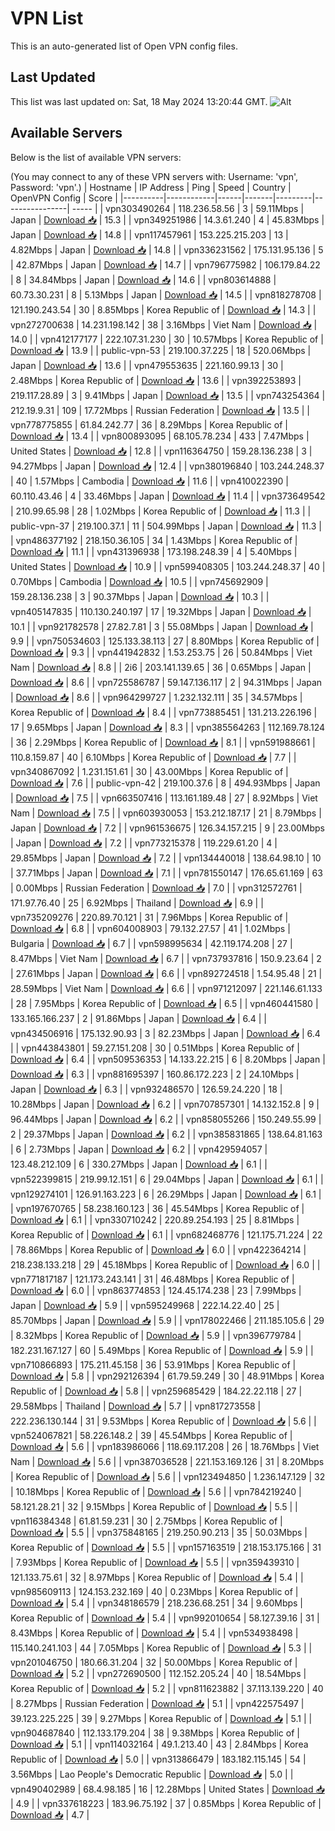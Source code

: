# VPN List

This is an auto-generated list of Open VPN config files.

## Last Updated

This list was last updated on: Sat, 18 May 2024 13:20:44 GMT.
![Alt](https://repobeats.axiom.co/api/embed/186b98318ef1479477931607c1ad7d823f12451f.svg "Repobeats analytics image")

## Available Servers

Below is the list of available VPN servers:

(You may connect to any of these VPN servers with: Username: 'vpn', Password: 'vpn'.)
| Hostname | IP Address | Ping | Speed | Country | OpenVPN Config | Score |
|----------|------------|------|-------|---------|----------------| ----- |
| vpn303490264 | 118.236.58.56 | 3 | 59.11Mbps | Japan | [Download 📥](./configs/server_0_JP.ovpn) | 15.3 |
| vpn349251986 | 14.3.61.240 | 4 | 45.83Mbps | Japan | [Download 📥](./configs/server_1_JP.ovpn) | 14.8 |
| vpn117457961 | 153.225.215.203 | 13 | 4.82Mbps | Japan | [Download 📥](./configs/server_2_JP.ovpn) | 14.8 |
| vpn336231562 | 175.131.95.136 | 5 | 42.87Mbps | Japan | [Download 📥](./configs/server_3_JP.ovpn) | 14.7 |
| vpn796775982 | 106.179.84.22 | 8 | 34.84Mbps | Japan | [Download 📥](./configs/server_4_JP.ovpn) | 14.6 |
| vpn803614888 | 60.73.30.231 | 8 | 5.13Mbps | Japan | [Download 📥](./configs/server_5_JP.ovpn) | 14.5 |
| vpn818278708 | 121.190.243.54 | 30 | 8.85Mbps | Korea Republic of | [Download 📥](./configs/server_6_KR.ovpn) | 14.3 |
| vpn272700638 | 14.231.198.142 | 38 | 3.16Mbps | Viet Nam | [Download 📥](./configs/server_7_VN.ovpn) | 14.0 |
| vpn412177177 | 222.107.31.230 | 30 | 10.57Mbps | Korea Republic of | [Download 📥](./configs/server_8_KR.ovpn) | 13.9 |
| public-vpn-53 | 219.100.37.225 | 18 | 520.06Mbps | Japan | [Download 📥](./configs/server_9_JP.ovpn) | 13.6 |
| vpn479553635 | 221.160.99.13 | 30 | 2.48Mbps | Korea Republic of | [Download 📥](./configs/server_10_KR.ovpn) | 13.6 |
| vpn392253893 | 219.117.28.89 | 3 | 9.41Mbps | Japan | [Download 📥](./configs/server_11_JP.ovpn) | 13.5 |
| vpn743254364 | 212.19.9.31 | 109 | 17.72Mbps | Russian Federation | [Download 📥](./configs/server_12_RU.ovpn) | 13.5 |
| vpn778775855 | 61.84.242.77 | 36 | 8.29Mbps | Korea Republic of | [Download 📥](./configs/server_13_KR.ovpn) | 13.4 |
| vpn800893095 | 68.105.78.234 | 433 | 7.47Mbps | United States | [Download 📥](./configs/server_14_US.ovpn) | 12.8 |
| vpn116364750 | 159.28.136.238 | 3 | 94.27Mbps | Japan | [Download 📥](./configs/server_15_JP.ovpn) | 12.4 |
| vpn380196840 | 103.244.248.37 | 40 | 1.57Mbps | Cambodia | [Download 📥](./configs/server_16_KH.ovpn) | 11.6 |
| vpn410022390 | 60.110.43.46 | 4 | 33.46Mbps | Japan | [Download 📥](./configs/server_17_JP.ovpn) | 11.4 |
| vpn373649542 | 210.99.65.98 | 28 | 1.02Mbps | Korea Republic of | [Download 📥](./configs/server_18_KR.ovpn) | 11.3 |
| public-vpn-37 | 219.100.37.1 | 11 | 504.99Mbps | Japan | [Download 📥](./configs/server_19_JP.ovpn) | 11.3 |
| vpn486377192 | 218.150.36.105 | 34 | 1.43Mbps | Korea Republic of | [Download 📥](./configs/server_20_KR.ovpn) | 11.1 |
| vpn431396938 | 173.198.248.39 | 4 | 5.40Mbps | United States | [Download 📥](./configs/server_21_US.ovpn) | 10.9 |
| vpn599408305 | 103.244.248.37 | 40 | 0.70Mbps | Cambodia | [Download 📥](./configs/server_22_KH.ovpn) | 10.5 |
| vpn745692909 | 159.28.136.238 | 3 | 90.37Mbps | Japan | [Download 📥](./configs/server_23_JP.ovpn) | 10.3 |
| vpn405147835 | 110.130.240.197 | 17 | 19.32Mbps | Japan | [Download 📥](./configs/server_24_JP.ovpn) | 10.1 |
| vpn921782578 | 27.82.7.81 | 3 | 55.08Mbps | Japan | [Download 📥](./configs/server_25_JP.ovpn) | 9.9 |
| vpn750534603 | 125.133.38.113 | 27 | 8.80Mbps | Korea Republic of | [Download 📥](./configs/server_26_KR.ovpn) | 9.3 |
| vpn441942832 | 1.53.253.75 | 26 | 50.84Mbps | Viet Nam | [Download 📥](./configs/server_27_VN.ovpn) | 8.8 |
| 2i6 | 203.141.139.65 | 36 | 0.65Mbps | Japan | [Download 📥](./configs/server_28_JP.ovpn) | 8.6 |
| vpn725586787 | 59.147.136.117 | 2 | 94.31Mbps | Japan | [Download 📥](./configs/server_29_JP.ovpn) | 8.6 |
| vpn964299727 | 1.232.132.111 | 35 | 34.57Mbps | Korea Republic of | [Download 📥](./configs/server_30_KR.ovpn) | 8.4 |
| vpn773885451 | 131.213.226.196 | 17 | 9.65Mbps | Japan | [Download 📥](./configs/server_31_JP.ovpn) | 8.3 |
| vpn385564263 | 112.169.78.124 | 36 | 2.29Mbps | Korea Republic of | [Download 📥](./configs/server_32_KR.ovpn) | 8.1 |
| vpn591988661 | 110.8.159.87 | 40 | 6.10Mbps | Korea Republic of | [Download 📥](./configs/server_33_KR.ovpn) | 7.7 |
| vpn340867092 | 1.231.151.61 | 30 | 43.00Mbps | Korea Republic of | [Download 📥](./configs/server_34_KR.ovpn) | 7.6 |
| public-vpn-42 | 219.100.37.6 | 8 | 494.93Mbps | Japan | [Download 📥](./configs/server_35_JP.ovpn) | 7.5 |
| vpn663507416 | 113.161.189.48 | 27 | 8.92Mbps | Viet Nam | [Download 📥](./configs/server_36_VN.ovpn) | 7.5 |
| vpn603930053 | 153.212.187.17 | 21 | 8.79Mbps | Japan | [Download 📥](./configs/server_37_JP.ovpn) | 7.2 |
| vpn961536675 | 126.34.157.215 | 9 | 23.00Mbps | Japan | [Download 📥](./configs/server_38_JP.ovpn) | 7.2 |
| vpn773215378 | 119.229.61.20 | 4 | 29.85Mbps | Japan | [Download 📥](./configs/server_39_JP.ovpn) | 7.2 |
| vpn134440018 | 138.64.98.10 | 10 | 37.71Mbps | Japan | [Download 📥](./configs/server_40_JP.ovpn) | 7.1 |
| vpn781550147 | 176.65.61.169 | 63 | 0.00Mbps | Russian Federation | [Download 📥](./configs/server_41_RU.ovpn) | 7.0 |
| vpn312572761 | 171.97.76.40 | 25 | 6.92Mbps | Thailand | [Download 📥](./configs/server_42_TH.ovpn) | 6.9 |
| vpn735209276 | 220.89.70.121 | 31 | 7.96Mbps | Korea Republic of | [Download 📥](./configs/server_43_KR.ovpn) | 6.8 |
| vpn604008903 | 79.132.27.57 | 41 | 1.02Mbps | Bulgaria | [Download 📥](./configs/server_44_BG.ovpn) | 6.7 |
| vpn598995634 | 42.119.174.208 | 27 | 8.47Mbps | Viet Nam | [Download 📥](./configs/server_45_VN.ovpn) | 6.7 |
| vpn737937816 | 150.9.23.64 | 2 | 27.61Mbps | Japan | [Download 📥](./configs/server_46_JP.ovpn) | 6.6 |
| vpn892724518 | 1.54.95.48 | 21 | 28.59Mbps | Viet Nam | [Download 📥](./configs/server_47_VN.ovpn) | 6.6 |
| vpn971212097 | 221.146.61.133 | 28 | 7.95Mbps | Korea Republic of | [Download 📥](./configs/server_48_KR.ovpn) | 6.5 |
| vpn460441580 | 133.165.166.237 | 2 | 91.86Mbps | Japan | [Download 📥](./configs/server_49_JP.ovpn) | 6.4 |
| vpn434506916 | 175.132.90.93 | 3 | 82.23Mbps | Japan | [Download 📥](./configs/server_50_JP.ovpn) | 6.4 |
| vpn443843801 | 59.27.151.208 | 30 | 0.51Mbps | Korea Republic of | [Download 📥](./configs/server_51_KR.ovpn) | 6.4 |
| vpn509536353 | 14.133.22.215 | 6 | 8.20Mbps | Japan | [Download 📥](./configs/server_52_JP.ovpn) | 6.3 |
| vpn881695397 | 160.86.172.223 | 2 | 24.10Mbps | Japan | [Download 📥](./configs/server_53_JP.ovpn) | 6.3 |
| vpn932486570 | 126.59.24.220 | 18 | 10.28Mbps | Japan | [Download 📥](./configs/server_54_JP.ovpn) | 6.2 |
| vpn707857301 | 14.132.152.8 | 9 | 96.44Mbps | Japan | [Download 📥](./configs/server_55_JP.ovpn) | 6.2 |
| vpn858055266 | 150.249.55.99 | 2 | 29.37Mbps | Japan | [Download 📥](./configs/server_56_JP.ovpn) | 6.2 |
| vpn385831865 | 138.64.81.163 | 6 | 2.73Mbps | Japan | [Download 📥](./configs/server_57_JP.ovpn) | 6.2 |
| vpn429594057 | 123.48.212.109 | 6 | 330.27Mbps | Japan | [Download 📥](./configs/server_58_JP.ovpn) | 6.1 |
| vpn522399815 | 219.99.12.151 | 6 | 29.04Mbps | Japan | [Download 📥](./configs/server_59_JP.ovpn) | 6.1 |
| vpn129274101 | 126.91.163.223 | 6 | 26.29Mbps | Japan | [Download 📥](./configs/server_60_JP.ovpn) | 6.1 |
| vpn197670765 | 58.238.160.123 | 36 | 45.54Mbps | Korea Republic of | [Download 📥](./configs/server_61_KR.ovpn) | 6.1 |
| vpn330710242 | 220.89.254.193 | 25 | 8.81Mbps | Korea Republic of | [Download 📥](./configs/server_62_KR.ovpn) | 6.1 |
| vpn682468776 | 121.175.71.224 | 22 | 78.86Mbps | Korea Republic of | [Download 📥](./configs/server_63_KR.ovpn) | 6.0 |
| vpn422364214 | 218.238.133.218 | 29 | 45.18Mbps | Korea Republic of | [Download 📥](./configs/server_64_KR.ovpn) | 6.0 |
| vpn771817187 | 121.173.243.141 | 31 | 46.48Mbps | Korea Republic of | [Download 📥](./configs/server_65_KR.ovpn) | 6.0 |
| vpn863774853 | 124.45.174.238 | 23 | 7.99Mbps | Japan | [Download 📥](./configs/server_66_JP.ovpn) | 5.9 |
| vpn595249968 | 222.14.22.40 | 25 | 85.70Mbps | Japan | [Download 📥](./configs/server_67_JP.ovpn) | 5.9 |
| vpn178022466 | 211.185.105.6 | 29 | 8.32Mbps | Korea Republic of | [Download 📥](./configs/server_68_KR.ovpn) | 5.9 |
| vpn396779784 | 182.231.167.127 | 60 | 5.49Mbps | Korea Republic of | [Download 📥](./configs/server_69_KR.ovpn) | 5.9 |
| vpn710866893 | 175.211.45.158 | 36 | 53.91Mbps | Korea Republic of | [Download 📥](./configs/server_70_KR.ovpn) | 5.8 |
| vpn292126394 | 61.79.59.249 | 30 | 48.91Mbps | Korea Republic of | [Download 📥](./configs/server_71_KR.ovpn) | 5.8 |
| vpn259685429 | 184.22.22.118 | 27 | 29.58Mbps | Thailand | [Download 📥](./configs/server_72_TH.ovpn) | 5.7 |
| vpn817273558 | 222.236.130.144 | 31 | 9.53Mbps | Korea Republic of | [Download 📥](./configs/server_73_KR.ovpn) | 5.6 |
| vpn524067821 | 58.226.148.2 | 39 | 45.54Mbps | Korea Republic of | [Download 📥](./configs/server_74_KR.ovpn) | 5.6 |
| vpn183986066 | 118.69.117.208 | 26 | 18.76Mbps | Viet Nam | [Download 📥](./configs/server_75_VN.ovpn) | 5.6 |
| vpn387036528 | 221.153.169.126 | 31 | 8.20Mbps | Korea Republic of | [Download 📥](./configs/server_76_KR.ovpn) | 5.6 |
| vpn123494850 | 1.236.147.129 | 32 | 10.18Mbps | Korea Republic of | [Download 📥](./configs/server_77_KR.ovpn) | 5.6 |
| vpn784219240 | 58.121.28.21 | 32 | 9.15Mbps | Korea Republic of | [Download 📥](./configs/server_78_KR.ovpn) | 5.5 |
| vpn116384348 | 61.81.59.231 | 30 | 2.75Mbps | Korea Republic of | [Download 📥](./configs/server_79_KR.ovpn) | 5.5 |
| vpn375848165 | 219.250.90.213 | 35 | 50.03Mbps | Korea Republic of | [Download 📥](./configs/server_80_KR.ovpn) | 5.5 |
| vpn157163519 | 218.153.175.166 | 31 | 7.93Mbps | Korea Republic of | [Download 📥](./configs/server_81_KR.ovpn) | 5.5 |
| vpn359439310 | 121.133.75.61 | 32 | 8.97Mbps | Korea Republic of | [Download 📥](./configs/server_82_KR.ovpn) | 5.4 |
| vpn985609113 | 124.153.232.169 | 40 | 0.23Mbps | Korea Republic of | [Download 📥](./configs/server_83_KR.ovpn) | 5.4 |
| vpn348186579 | 218.236.68.251 | 34 | 9.60Mbps | Korea Republic of | [Download 📥](./configs/server_84_KR.ovpn) | 5.4 |
| vpn992010654 | 58.127.39.16 | 31 | 8.43Mbps | Korea Republic of | [Download 📥](./configs/server_85_KR.ovpn) | 5.4 |
| vpn534938498 | 115.140.241.103 | 44 | 7.05Mbps | Korea Republic of | [Download 📥](./configs/server_86_KR.ovpn) | 5.3 |
| vpn201046750 | 180.66.31.204 | 32 | 50.00Mbps | Korea Republic of | [Download 📥](./configs/server_87_KR.ovpn) | 5.2 |
| vpn272690500 | 112.152.205.24 | 40 | 18.54Mbps | Korea Republic of | [Download 📥](./configs/server_88_KR.ovpn) | 5.2 |
| vpn811623882 | 37.113.139.220 | 40 | 8.27Mbps | Russian Federation | [Download 📥](./configs/server_89_RU.ovpn) | 5.1 |
| vpn422575497 | 39.123.225.225 | 39 | 9.27Mbps | Korea Republic of | [Download 📥](./configs/server_90_KR.ovpn) | 5.1 |
| vpn904687840 | 112.133.179.204 | 38 | 9.38Mbps | Korea Republic of | [Download 📥](./configs/server_91_KR.ovpn) | 5.1 |
| vpn114032164 | 49.1.213.40 | 43 | 2.84Mbps | Korea Republic of | [Download 📥](./configs/server_92_KR.ovpn) | 5.0 |
| vpn313866479 | 183.182.115.145 | 54 | 3.56Mbps | Lao People's Democratic Republic | [Download 📥](./configs/server_93_LA.ovpn) | 5.0 |
| vpn490402989 | 68.4.98.185 | 16 | 12.28Mbps | United States | [Download 📥](./configs/server_94_US.ovpn) | 4.9 |
| vpn337618223 | 183.96.75.192 | 37 | 0.85Mbps | Korea Republic of | [Download 📥](./configs/server_95_KR.ovpn) | 4.7 |
